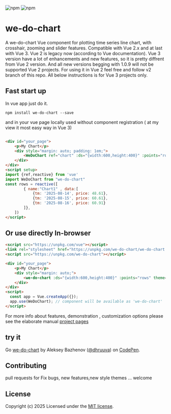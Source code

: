 ![npm](https://img.shields.io/npm/v/we-do-chart?color=green)
![npm](https://img.shields.io/npm/dw/we-do-chart)

#  we-do-chart
A we-do-chart Vue component for plotting time series line chart, with crosshair, zooming and slider features. Compatible with Vue 2.x and at last with Vue 3.
Vue 2 is legacy now (according to Vue documentation). Vue 3 version have a lot of enhancements and new features, so it is pretty diffrent from Vue 2 version. And all new versions begging with 1.0.9 will not be supported Vue 2 projects. For using it in Vue 2 feel free and follow v2 branch of this repo.
All below instructions is for Vue 3 projects only.



##  Fast start up 
In vue app  just do it.
```
npm install we-do-chart --save
```
and in your vue page locally used without component registration ( at my view it most easy  way in Vue 3)

``` html

<div id="your_page">
	<p>My Chart</p>
	<div style="margin: auto; padding: 1em;">
		<WeDoChart ref="chart" :ds="{width:600,height:400}" :points="rows" theme="berry"/>
	</div>
</div>
<script setup>
import {ref,reactive} from 'vue'
import WeDoChart from "we-do-chart"
const rows = reactive([                                        
	    { name:"Chart1" , data:[             
	        {tm: '2025-08-14', price: 48.61}, 
	        {tm: '2025-08-15', price: 60.61}, 
	        {tm: '2025-08-16', price: 60.91}
	    ]},
    ])                          
</script>
```
## Or use directly  In-browser
``` html
<script src="https://unpkg.com/vue"></script>
<link rel="stylesheet" href="https://unpkg.com/we-do-chart/we-do-chart.css">
<script src="https://unpkg.com/we-do-chart"></script>

<div id="your_page">
	<p>My Chart</p>
	<div style="margin: auto;">
		<we-do-chart :ds="{width:600,height:400}" :points="rows" theme="berry"></we-do-chart>
	</div>
</div>
<script>
  const app = Vue.createApp({});
  app.use(WeDoChart); // component will be available as 'we-do-chart'
</script>

```
For more info about features, demonstration , customization options please see the elaborate manual  [project pages](https://dhruuva.github.io/we-do-chart/)

## try it
Go [we-do-chart](https://codepen.io/dhruuva/pen/VwjNyjG) by Aleksey Bazhenov
  ([@dhruuva](https://codepen.io/dhruuva)) on [CodePen](https://codepen.io).

## Contributing
pull requests for Fix bugs, new features,new style themes  ... welcome

## License

Copyright (c) 2025
Licensed under the [MIT license](https://github.com/Dhruuva/we-do-chart?tab=MIT-1-ov-file#readme).
